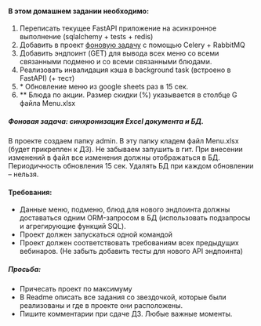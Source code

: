 #### В этом домашнем задании необходимо:
1. Переписать текущее FastAPI приложение на асинхронное выполнение (sqlalchemy + tests + redis)
2. Добавить в проект [фоновую задачу](#фоновая-задача-синхронизация-excel-документа-и-бд) с помощью Celery + RabbitMQ
3. Добавить эндпоинт (GET) для вывода всех меню со всеми связанными подменю и со всеми связанными блюдами.
4. Реализовать инвалидация кэша в background task (встроено в FastAPI) (+ тест)
5. \* Обновление меню из google sheets раз в 15 сек.
6. \** Блюда по акции. Размер скидки (%) указывается в столбце G файла Menu.xlsx

##### Фоновая задача: синхронизация Excel документа и БД.
   В проекте создаем папку admin. В эту папку кладем файл Menu.xlsx (будет прикреплен к ДЗ). Не забываем запушить в гит.
   При внесении изменений в файл все изменения должны отображаться в БД. Периодичность обновления 15 сек. Удалять БД при каждом обновлении – нельзя.


#### Требования:
- Данные меню, подменю, блюд для нового эндпоинта должны доставаться одним ORM-запросом в БД (использовать подзапросы и агрегирующие функций SQL).
- Проект должен запускаться одной командой
- Проект должен соответствовать требованиям всех предыдущих вебинаров. (Не забыть добавить тесты для нового API эндпоинта)

##### Просьба:
- Причесать проект по максимуму
- В Readme описать все задания со звездочкой, которые были реализованы и где в проекте они расположены.
- Пишите комментарии при сдаче ДЗ. Любые важные моменты.
